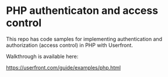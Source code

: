# PHP authenticaton and access control

This repo has code samples for implementing authentication and authorization (access control) in PHP with Userfront.

Walkthrough is available here:

https://userfront.com/guide/examples/php.html
